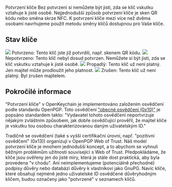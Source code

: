 [//]: # (Poznámka: Prosím, vložte každou větu na zvláštní řádek, Transifex vkládá každý řádek do vlastního překladového pole!)

Potvrzení klíče
Bez potvrzení si nemůžete být jisti, zda se klíč vskutku vztahuje k jisté osobě.
Nejjednodušší způsob potvrzení klíče je sken QR kódu nebo směna skrze NFC.
K potvrzení klíče mezi více než dvěma osobami navrhujeme použít metodu směny klíčů dostupnou pro Vaše klíče.

## Stav klíče

<img src="status_signature_verified_cutout_24dp"/>  
Potvrzeno: Tento klíč jste již potvrdili, např. skenem QR kódu.  
<img src="status_signature_unverified_cutout_24dp"/>  
Nepotvrzeno: Tento klíč nebyl dosud potvrzen. Nemůžete si být jisti, zda se klíč vskutku vztahuje k jisté osobě.  
<img src="status_signature_expired_cutout_24dp"/>  
Propadlý: Tento klíč už není platný. Jen majitel může prodloužit jeho platnost.  
<img src="status_signature_revoked_cutout_24dp"/>  
Zrušen: Tento klíč už není platný. Byl zrušen majitelem.

## Pokročilé informace
"Potvrzení klíče" v OpenKeychain je implementováno založením osvědčení podle standardu OpenPGP.
Toto osvědčení ["obecné osvědčení (0x10)"](http://tools.ietf.org/html/rfc4880#section-5.2.1) je popsáno standardem takto:
"Vydavatel tohoto osvědčení neportvrzuje nějakým zvláštním způsobem, jak dobře osvědčující prověřil, že majitel klíče je vskutku tou osobou charakterizovanou daným uživatelským ID."

Tradičně se osvědčení (také s vyšší certifikační úrovní, např. "pozitivní osvědčení" (0x13)) organizují v OpenPGP Web of Trust.
Náš model potvrzení klíče je mnohem jednodušší koncept, a to abychom se vyhnuli běžným problémům užitnosti související s Web of Trust.
Předpokládáme, že klíče jsou ověřeny jen do jisté míry, která je stále dost praktická, aby byla provedena "v chodu".
Ani neimplementujeme (potenciálně přechodné) podpisy důvěry nebo databázi důvěry k vlastníkovi jako GnuPG.
Navíc klíče, které obsahují nejméně jedno uživatelské ID osvědčené důvěryhodným klíčem, budou označeny jako "potvrzené" v seznamech klíčů.
